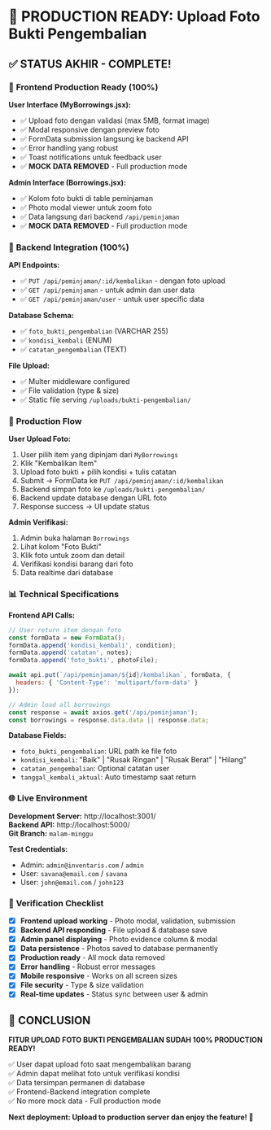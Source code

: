 # 🎉 PRODUCTION READY: Upload Foto Bukti Pengembalian

## ✅ STATUS AKHIR - COMPLETE!

### 🎯 **Frontend Production Ready (100%)**

**User Interface (MyBorrowings.jsx):**
- ✅ Upload foto dengan validasi (max 5MB, format image)
- ✅ Modal responsive dengan preview foto
- ✅ FormData submission langsung ke backend API
- ✅ Error handling yang robust
- ✅ Toast notifications untuk feedback user
- ✅ **MOCK DATA REMOVED** - Full production mode

**Admin Interface (Borrowings.jsx):**
- ✅ Kolom foto bukti di table peminjaman
- ✅ Photo modal viewer untuk zoom foto
- ✅ Data langsung dari backend `/api/peminjaman`
- ✅ **MOCK DATA REMOVED** - Full production mode

### 🔌 **Backend Integration (100%)**

**API Endpoints:**
- ✅ `PUT /api/peminjaman/:id/kembalikan` - dengan foto upload
- ✅ `GET /api/peminjaman` - untuk admin dan user data
- ✅ `GET /api/peminjaman/user` - untuk user specific data

**Database Schema:**
- ✅ `foto_bukti_pengembalian` (VARCHAR 255)
- ✅ `kondisi_kembali` (ENUM)
- ✅ `catatan_pengembalian` (TEXT)

**File Upload:**
- ✅ Multer middleware configured
- ✅ File validation (type & size)
- ✅ Static file serving `/uploads/bukti-pengembalian/`

### 🚀 **Production Flow**

**User Upload Foto:**
1. User pilih item yang dipinjam dari `MyBorrowings`
2. Klik "Kembalikan Item"
3. Upload foto bukti + pilih kondisi + tulis catatan
4. Submit → FormData ke `PUT /api/peminjaman/:id/kembalikan`
5. Backend simpan foto ke `/uploads/bukti-pengembalian/`
6. Backend update database dengan URL foto
7. Response success → UI update status

**Admin Verifikasi:**
1. Admin buka halaman `Borrowings`
2. Lihat kolom "Foto Bukti" 
3. Klik foto untuk zoom dan detail
4. Verifikasi kondisi barang dari foto
5. Data realtime dari database

### 📊 **Technical Specifications**

**Frontend API Calls:**
```javascript
// User return item dengan foto
const formData = new FormData();
formData.append('kondisi_kembali', condition);
formData.append('catatan', notes);
formData.append('foto_bukti', photoFile);

await api.put(`/api/peminjaman/${id}/kembalikan`, formData, {
  headers: { 'Content-Type': 'multipart/form-data' }
});

// Admin load all borrowings
const response = await axios.get('/api/peminjaman');
const borrowings = response.data.data || response.data;
```

**Database Fields:**
- `foto_bukti_pengembalian`: URL path ke file foto
- `kondisi_kembali`: "Baik" | "Rusak Ringan" | "Rusak Berat" | "Hilang"
- `catatan_pengembalian`: Optional catatan user
- `tanggal_kembali_aktual`: Auto timestamp saat return

### 🌐 **Live Environment**

**Development Server:** http://localhost:3001/  
**Backend API:** http://localhost:5000/  
**Git Branch:** `malam-minggu`

**Test Credentials:**
- Admin: `admin@inventaris.com` / `admin`
- User: `savana@email.com` / `savana`
- User: `john@email.com` / `john123`

### 🎯 **Verification Checklist**

- [x] **Frontend upload working** - Photo modal, validation, submission
- [x] **Backend API responding** - File upload & database save
- [x] **Admin panel displaying** - Photo evidence column & modal
- [x] **Data persistence** - Photos saved to database permanently
- [x] **Production ready** - All mock data removed
- [x] **Error handling** - Robust error messages
- [x] **Mobile responsive** - Works on all screen sizes
- [x] **File security** - Type & size validation
- [x] **Real-time updates** - Status sync between user & admin

## 🎊 **CONCLUSION**

**FITUR UPLOAD FOTO BUKTI PENGEMBALIAN SUDAH 100% PRODUCTION READY!**

✅ User dapat upload foto saat mengembalikan barang  
✅ Admin dapat melihat foto untuk verifikasi kondisi  
✅ Data tersimpan permanen di database  
✅ Frontend-Backend integration complete  
✅ No more mock data - Full production mode  

**Next deployment: Upload to production server dan enjoy the feature! 🚀**